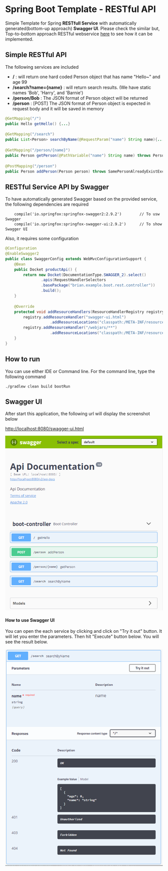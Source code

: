 # Spring Boot Template - RESTful API

Simple Template for Spring __RESTfull Service__ with automatically generated(bottom-up approach) __Swagger UI__.
Please check the similar but, Top-to-bottom approach RESTful webservice [here](https://github.com/allthatjava/boot-example-rest-api2) to see how it can be implemented.

## Simple RESTful API
The following services are included
* __/__ : will return one hard coded Person object that has name "Hello~" and age 99
* __/search?name={name}__ : will return search results. (We have static names 'Bob', 'Harry', and 'Barnie')
* __/person/Bob__ : The JSON format of Person object will be returned
* __/person__ :  [POST] The JSON format of Person object is expected in request body and it will be saved in memory

```java
@GetMapping("/")
public Hello getHello() {...}
	
@GetMapping("/search")
public List<Person> searchByName(@RequestParam("name") String name){...}

@GetMapping("/person/{name}")
public Person getPerson(@PathVariable("name") String name) throws PersonNotFoundException{...}

@PostMapping("/person")
public Person addPerson(Person person) throws SamePersonAlreadyExistException{...}
```

## RESTful Service API by Swagger
To have automatically generated Swagger based on the provided service, the following dependencies are required

```
    compile('io.springfox:springfox-swagger2:2.9.2')        // To usw Swagger
    compile('io.springfox:springfox-swagger-ui:2.9.2')      // To show Swagger UI
```

Also, it requires some configuration

```java
@Configuration
@EnableSwagger2
public class SwaggerConfig extends WebMvcConfigurationSupport {
	@Bean
	public Docket productApi() {
		return new Docket(DocumentationType.SWAGGER_2).select()
				.apis(RequestHandlerSelectors
				.basePackage("brian.example.boot.rest.controller"))		// Where to look for the service
				.build();
	}

	@Override
	protected void addResourceHandlers(ResourceHandlerRegistry registry) {
		registry.addResourceHandler("swagger-ui.html")
					.addResourceLocations("classpath:/META-INF/resources/");
		registry.addResourceHandler("/webjars/**")
					.addResourceLocations("classpath:/META-INF/resources/webjars/");
	}
}

```

## How to run ##
You can use either IDE or Command line. For the command line, type the following command

```
./gradlew clean build bootRun
```

## Swagger UI ##
After start this application, the following url will display the screenshot below


[http://localhost:8080/swagger-ui.html](http://localhost:8080/swagger-ui.html)


![alt swagger ui](docs/images/swagger-ui.PNG)

#### How to use Swagger UI ####
You can open the each service by clicking and click on "Try it out" button. It will let you enter the parameters.
Then hit "Execute" button below. You will see the result below.

![alt swagger ui opened service](docs/images/swagger-ui-opened-service.PNG)
